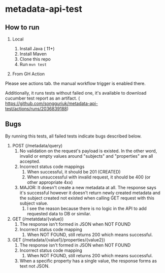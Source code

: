 # metadata-api-test
## How to run
1. Local
   1. Install Java ( 11+)
   2. Install Maven
   3. Clone this repo
   4. Run `mvn test`

2. From GH Action

Please see actions tab. the manual workflow trigger is enabled there.

Additionally, it runs tests without failed one, it's available to download cucumber test report as an artifact. ( https://github.com/songguriuk/metadata-api-test/actions/runs/2036839188)
## Bugs 
By running this tests, all failed tests indicate bugs described below.

1. POST (/metadata/query)
   1. No validation on the request's payload is existed. In the other word, invalid or empty values around "subjects" and "properties" are all accepted.
   2. Incorrect status code mappings
      1. When successful, it should be 201 (CREATED)
      2. When unsuccessful with invalid request, it should be 400 (or other appropriate 4xx)
   3. MAJOR: It doesn't create a new metadata at all. The response says it's successful however it doesn't return newly created metadata and the subject created not existed when calling GET request with this subject value.
      1. I see the reason because there is no logic in the API to add requested data to DB or similar.
2. GET (/metatdata/{value})
   1. The response isn't formed in JSON when NOT FOUND
   2. Incorrect status code mapping
      1. When NOT FOUND, still returns 200 which means successful.
3. GET (/metadata/{value1}/properties/{value2})
    1. The response isn't formed in JSON when NOT FOUND
    2. Incorrect status code mapping
       1. When NOT FOUND, still returns 200 which means successful.
    3. When a specific property has a single value, the response forms as text not JSON.